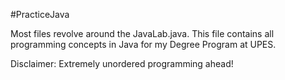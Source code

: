 #PracticeJava

Most files revolve around the JavaLab.java. This file contains all programming concepts in Java for my Degree Program at UPES.

Disclaimer: Extremely unordered programming ahead!
